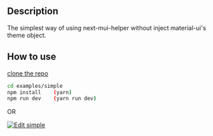 ## Description

The simplest way of using next-mui-helper without inject material-ui's theme object.

## How to use

[clone the repo](https://github.com/thundermiracle/next-mui-helper)

```sh
cd examples/simple
npm install    (yarn)
npm run dev    (yarn run dev)
```

OR

[![Edit simple](https://codesandbox.io/static/img/play-codesandbox.svg)](https://codesandbox.io/s/github/thundermiracle/next-mui-helper/tree/master/examples/simple)